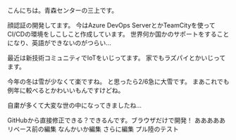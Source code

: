 こんにちは。青森センターの三上です。

顔認証の開発してます。
今はAzure DevOps ServerとかTeamCityを使ってCI/CDの環境をしこしこと作成しています。
世界何か国かのサポートをすることになり、英語ができないのがつらい…

最近は新技術コミュニティでIoTをいじってます。
家でもラズパイとかいじってます。

今年の冬は雪が少なくて楽ですね。
と思ったら2/6急に大雪です。
まあこれでも例年に較べるとかわいいもんですけどね。

自粛が多くて大変な世の中になってきましたね…

GitHubから直接修正できる？できるんです。ブラウザだけで開発！
あああああ
リベース前の編集
なんかいか編集
さらに編集
プル陸のテスト